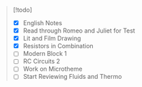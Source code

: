 >[!todo]
>- [x] English Notes
>- [x] Read through Romeo and Juliet for Test
>- [x] Lit and Film Drawing
>- [x] Resistors in Combination
>- [ ] Modern Block 1
>- [ ] RC Circuits 2
>- [ ] Work on Microtheme
>- [ ] Start Reviewing Fluids and Thermo